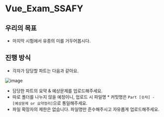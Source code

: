 # Vue_Exam_SSAFY
## 우리의 목표
- 마지막 시험에서 유종의 미를 거두어봅시다.
  
## 진행 방식
- 각자가 담당할 파트는 다음과 같아요.
  
![image](https://github.com/NamjunKim12/Vue_Exam_SSAFY/assets/69416561/1df8514d-5311-4272-85a6-b66293280b9b)

- 담당한 파트의 요약 & 예상문제를 업로드해주세요.
- 따로 폴더를 나누지 않을 예정이니, 업로드 시 파일명 * 커밋명은 `Part [숫자] - [예상문제 or 요약정리]`으로 통일해주세요.
- 파일 확장자의 제한은 없습니다. 파일명만 준수해주시고 자유롭게 업로드해주세요.
